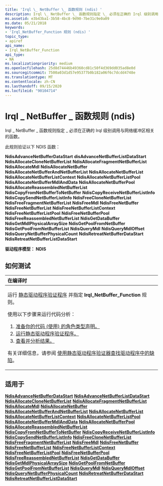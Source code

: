 ```yaml
---
title: 'Irql \_ NetBuffer \_ 函数规则 (ndis) '
description: Irql \_ NetBuffer \_ 函数规则指定 \_ 必须在正确的 Irql 级别调用与网络缓冲区相关的函数。
ms.assetid: e3b43ba1-3b58-4bc8-9d90-7be31c9e0a09
ms.date: 05/21/2018
keywords:
- 'Irql_NetBuffer_Function 规则 (ndis) '
topic_type:
- apiref
api_name:
- Irql_NetBuffer_Function
api_type:
- NA
ms.localizationpriority: medium
ms.openlocfilehash: 25d8d74446b49360cd81c50f4d369dd035ad8e0d
ms.sourcegitcommit: 7500a03d1d57e95377b0b182a06f6c7dcdd4748e
ms.translationtype: MT
ms.contentlocale: zh-CN
ms.lasthandoff: 09/15/2020
ms.locfileid: "90104714"
---
```

# <a name="irql_netbuffer_function-rule-ndis"></a>Irql \_ NetBuffer \_ 函数规则 (ndis) 


Irql \_ NetBuffer \_ 函数规则指定 \_ 必须在正确的 Irql 级别调用与网络缓冲区相关的函数。

此规则验证以下 NDIS 函数：

**NdisAdvanceNetBufferDataStart** 
**disAdvanceNetBufferListDataStart** 
**NdisAllocateCloneNetBufferList** 
**NdisAllocateFragmentNetBufferList** 
**NdisAllocateMdl** 
**NdisAllocateNetBuffer** 
**NdisAllocateNetBufferAndNetBufferList** 
**NdisAllocateNetBufferList** 
**NdisAllocateNetBufferListContext** 
**NdisAllocateNetBufferListPool** 
**NdisAllocateNetBufferMdlAndData** 
**NdisAllocateNetBufferPool** 
**NdisAllocateReassembledNetBufferList** 
**NdisCopyFromNetBufferToNetBuffer** 
**NdisCopyReceiveNetBufferListInfo** 
**NdisCopySendNetBufferListInfo** 
**NdisFreeCloneNetBufferList** 
**NdisFreeFragmentNetBufferList** 
**NdisFreeMdl** 
**NdisFreeNetBuffer** 
**NdisFreeNetBufferList** 
**NdisFreeNetBufferListContext** 
**NdisFreeNetBufferListPool** 
**NdisFreeNetBufferPool** 
**NdisFreeReassembledNetBufferList** 
**NdisGetDataBuffer** 
**NdisGetMdlPhysicalArraySize** 
**NdisGetPoolFromNetBuffer** 
**NdisGetPoolFromNetBufferList** 
**NdisQueryMdl** 
**NdisQueryMdlOffset** 
**NdisQueryNetBufferPhysicalCount** 
**NdisRetreatNetBufferDataStart** 
**NdisRetreatNetBufferListDataStart**

**驱动程序模型： NDIS**

<a name="how-to-test"></a>如何测试
-----------

<table>
<colgroup>
<col width="100%" />
</colgroup>
<thead>
<tr class="header">
<th align="left">在编译时</th>
</tr>
</thead>
<tbody>
<tr class="odd">
<td align="left"><p>运行 <a href="/windows-hardware/drivers/devtest/static-driver-verifier" data-raw-source="[Static Driver Verifier](./static-driver-verifier.md)">静态驱动程序验证程序</a> 并指定 <strong>Irql_NetBuffer_Function</strong> 规则。</p>
使用以下步骤来运行代码分析：
<ol>
<li><a href="/windows-hardware/drivers/devtest/using-static-driver-verifier-to-find-defects-in-drivers#preparing-your-source-code" data-raw-source="[Prepare your code (use role type declarations).](./using-static-driver-verifier-to-find-defects-in-drivers.md#preparing-your-source-code)">准备你的代码 (使用) 的角色类型声明。</a></li>
<li><a href="/windows-hardware/drivers/devtest/using-static-driver-verifier-to-find-defects-in-drivers#running-static-driver-verifier" data-raw-source="[Run Static Driver Verifier.](./using-static-driver-verifier-to-find-defects-in-drivers.md#running-static-driver-verifier)">运行静态驱动程序验证程序。</a></li>
<li><a href="/windows-hardware/drivers/devtest/using-static-driver-verifier-to-find-defects-in-drivers#viewing-and-analyzing-the-results" data-raw-source="[View and analyze the results.](./using-static-driver-verifier-to-find-defects-in-drivers.md#viewing-and-analyzing-the-results)">查看并分析结果。</a></li>
</ol>
<p>有关详细信息，请参阅 <a href="/windows-hardware/drivers/devtest/using-static-driver-verifier-to-find-defects-in-drivers" data-raw-source="[Using Static Driver Verifier to Find Defects in Drivers](./using-static-driver-verifier-to-find-defects-in-drivers.md)">使用静态驱动程序验证器查找驱动程序中的缺陷</a>。</p></td>
</tr>
</tbody>
</table>

<a name="applies-to"></a>适用于
----------

[**NdisAdvanceNetBufferDataStart**](/windows-hardware/drivers/ddi/ndis/nf-ndis-ndisadvancenetbufferdatastart) 
[**NdisAdvanceNetBufferListDataStart**](/windows-hardware/drivers/ddi/ndis/nf-ndis-ndisadvancenetbufferlistdatastart) 
[**NdisAllocateCloneNetBufferList**](/windows-hardware/drivers/ddi/ndis/nf-ndis-ndisallocateclonenetbufferlist) 
[**NdisAllocateFragmentNetBufferList**](/windows-hardware/drivers/ddi/ndis/nf-ndis-ndisallocatefragmentnetbufferlist) 
[**NdisAllocateMdl**](/windows-hardware/drivers/ddi/ndis/nf-ndis-ndisallocatemdl) 
[**NdisAllocateNetBuffer**](/windows-hardware/drivers/ddi/ndis/nf-ndis-ndisallocatenetbuffer) 
[**NdisAllocateNetBufferAndNetBufferList**](/windows-hardware/drivers/ddi/ndis/nf-ndis-ndisallocatenetbufferandnetbufferlist) 
[**NdisAllocateNetBufferList**](/windows-hardware/drivers/ddi/ndis/nf-ndis-ndisallocatenetbufferlist) 
[**NdisAllocateNetBufferListContext**](/windows-hardware/drivers/ddi/ndis/nf-ndis-ndisallocatenetbufferlistcontext) 
[**NdisAllocateNetBufferListPool**](/windows-hardware/drivers/ddi/ndis/nf-ndis-ndisallocatenetbufferlistpool) 
[**NdisAllocateNetBufferMdlAndData**](/windows-hardware/drivers/ddi/ndis/nf-ndis-ndisallocatenetbuffermdlanddata) 
[**NdisAllocateNetBufferPool**](/windows-hardware/drivers/ddi/ndis/nf-ndis-ndisallocatenetbufferpool) 
[**NdisAllocateReassembledNetBufferList**](/windows-hardware/drivers/ddi/ndis/nf-ndis-ndisallocatereassemblednetbufferlist) 
[**NdisCopyFromNetBufferToNetBuffer**](/windows-hardware/drivers/ddi/ndis/nf-ndis-ndiscopyfromnetbuffertonetbuffer) 
[**NdisCopyReceiveNetBufferListInfo**](/windows-hardware/drivers/ddi/ndis/nf-ndis-ndiscopyreceivenetbufferlistinfo) 
[**NdisCopySendNetBufferListInfo**](/windows-hardware/drivers/ddi/ndis/nf-ndis-ndiscopysendnetbufferlistinfo) 
[**NdisFreeCloneNetBufferList**](/windows-hardware/drivers/ddi/ndis/nf-ndis-ndisfreeclonenetbufferlist) 
[**NdisFreeFragmentNetBufferList**](/windows-hardware/drivers/ddi/ndis/nf-ndis-ndisfreefragmentnetbufferlist) 
[**NdisFreeMdl**](/windows-hardware/drivers/ddi/ndis/nf-ndis-ndisfreemdl) 
[**NdisFreeNetBuffer**](/windows-hardware/drivers/ddi/ndis/nf-ndis-ndisfreenetbuffer) 
[**NdisFreeNetBufferList**](/windows-hardware/drivers/ddi/ndis/nf-ndis-ndisfreenetbufferlist) 
[**NdisFreeNetBufferListContext**](/windows-hardware/drivers/ddi/ndis/nf-ndis-ndisfreenetbufferlistcontext) 
[**NdisFreeNetBufferListPool**](/windows-hardware/drivers/ddi/ndis/nf-ndis-ndisfreenetbufferlistpool) 
[**NdisFreeNetBufferPool**](/windows-hardware/drivers/ddi/ndis/nf-ndis-ndisfreenetbufferpool) 
[**NdisFreeReassembledNetBufferList**](/windows-hardware/drivers/ddi/ndis/nf-ndis-ndisfreereassemblednetbufferlist) 
[**NdisGetDataBuffer**](/windows-hardware/drivers/ddi/ndis/nf-ndis-ndisgetdatabuffer) 
[**NdisGetMdlPhysicalArraySize**](../network/ndisgetmdlphysicalarraysize.md) 
[**NdisGetPoolFromNetBuffer**](/windows-hardware/drivers/ddi/ndis/nf-ndis-ndisgetpoolfromnetbuffer) 
[**NdisGetPoolFromNetBufferList**](/windows-hardware/drivers/ddi/ndis/nf-ndis-ndisgetpoolfromnetbufferlist) 
[**NdisQueryMdl**](../network/ndisquerymdl.md) 
[**NdisQueryMdlOffset**](../network/ndisquerymdloffset.md) 
[**NdisQueryNetBufferPhysicalCount**](/windows-hardware/drivers/ddi/ndis/nf-ndis-ndisquerynetbufferphysicalcount) 
[**NdisRetreatNetBufferDataStart**](/windows-hardware/drivers/ddi/ndis/nf-ndis-ndisretreatnetbufferdatastart) 
[**NdisRetreatNetBufferListDataStart**](/windows-hardware/drivers/ddi/ndis/nf-ndis-ndisretreatnetbufferlistdatastart)